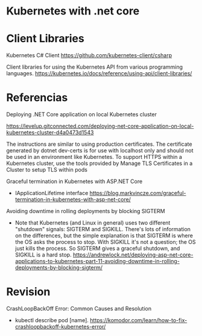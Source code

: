 # Kubernetes with .net core


# Client Libraries


Kubernetes C# Client
https://github.com/kubernetes-client/csharp

Client libraries for using the Kubernetes API from various programming languages.
https://kubernetes.io/docs/reference/using-api/client-libraries/

# Referencias

Deploying .NET Core application on local Kubernetes cluster
 
https://levelup.gitconnected.com/deploying-net-core-application-on-local-kubernetes-cluster-d4a0473d1543


The instructions are similar to using production certificates. The certificate generated by dotnet dev-certs is for use with localhost only and should not be used in an environment like Kubernetes. To support HTTPS within a Kubernetes cluster, use the tools provided by Manage TLS Certificates in a Cluster to setup TLS within pods


Graceful termination in Kubernetes with ASP.NET Core
- IApplicationLifetime interface
https://blog.markvincze.com/graceful-termination-in-kubernetes-with-asp-net-core/

Avoiding downtime in rolling deployments by blocking SIGTERM
- Note that Kubernetes (and Linux in general) uses two different "shutdown" signals: SIGTERM and SIGKILL. There's lots of information on the differences, but the simple explanation is that SIGTERM is where the OS asks the process to stop. With SIGKILL it's not a question; the OS just kills the process. So SIGTERM gives a graceful shutdown, and SIGKILL is a hard stop. 
https://andrewlock.net/deploying-asp-net-core-applications-to-kubernetes-part-11-avoiding-downtime-in-rolling-deployments-by-blocking-sigterm/

# Revision

CrashLoopBackOff Error: Common Causes and Resolution
- kubectl describe pod [name].
https://komodor.com/learn/how-to-fix-crashloopbackoff-kubernetes-error/